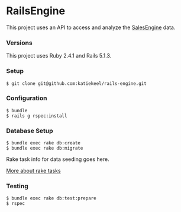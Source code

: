 # RailsEngine

This project uses an API to access and analyze the [SalesEngine](https://github.com/turingschool-examples/sales_engine/tree/master/data) data.

### Versions

This project uses Ruby 2.4.1 and Rails 5.1.3.

### Setup

`$ git clone git@github.com:katiekeel/rails-engine.git`

### Configuration

`$ bundle`  
`$ rails g rspec:install`

### Database Setup

`$ bundle exec rake db:create`  
`$ bundle exec rake db:migrate`

Rake task info for data seeding goes here.

[More about rake tasks](https://github.com/ruby/rake)

### Testing

`$ bundle exec rake db:test:prepare`  
`$ rspec`
